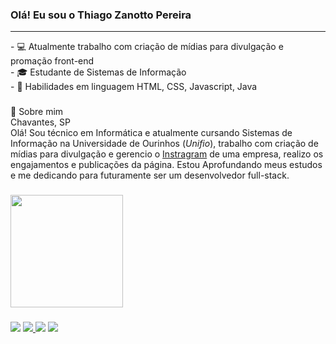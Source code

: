 ### Olá! Eu sou o Thiago Zanotto Pereira
<hr>
-  💻 Atualmente trabalho com criação de mídias para divulgação e promação front-end <br>
-  🎓 Estudante de Sistemas de Informação <br>
-  🤹 Habilidades em linguagem HTML, CSS, Javascript, Java <br>

###

<div>
🤵 Sobre mim
<br>
Chavantes, SP<br>
Olá! Sou técnico em Informática e atualmente cursando Sistemas de Informação na Universidade de Ourinhos (<i>Unifio</i>), trabalho com criação de mídias para divulgação e gerencio o <a href="https://instagram.com/garotasupermercado" target="_blank">Instragram</a> de uma empresa, realizo os engajamentos e publicações da página. Estou Aprofundando meus estudos e me dedicando para futuramente ser um desenvolvedor full-stack.
</div>

###

<div>
 <img height="180em" src="https://github-readme-stats.vercel.app/api/top-langs/?username=ThiagoZanotto&layout=compact&langs_count=7&theme=dark"/>
</div>

###

<div>
   <a href="https://instagram.com/thizanotto" target="_blank"><img src="https://img.shields.io/badge/-Instagram-%23E4405F?style=for-the-badge&logo=instagram&logoColor=white" target="_blank"></a>
   <a href="https://twitter.com/ThiagoZanottooo" target="_blank"><img src="https://img.shields.io/badge/Twitter-1DA1F2?style=for-the-badge&logo=twitter&logoColor=white" target="_blank">
    <a href="mailto:thzanotto@gmail.com"><img src="https://img.shields.io/badge/-Gmail-%23333?style=for-the-badge&logo=gmail&logoColor=white" target="_blank"></a>
   <a href="https://www.linkedin.com/in/thiago-zanotto-pereira-714076194" target="_blank"><img src="https://img.shields.io/badge/-LinkedIn-%230077B5?style=for-the- badge&logo=linkedin&logoColor=white" target="_blank"></a> 
</div>
